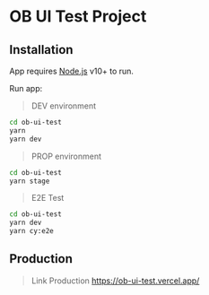 # OB UI Test Project

## Installation

App requires [Node.js](https://nodejs.org/) v10+ to run.

Run app:

> DEV environment

```sh
cd ob-ui-test
yarn
yarn dev

```

> PROP environment

```sh
cd ob-ui-test
yarn stage

```

> E2E Test

```sh
cd ob-ui-test
yarn dev
yarn cy:e2e

```

## Production

> Link Production
> https://ob-ui-test.vercel.app/
